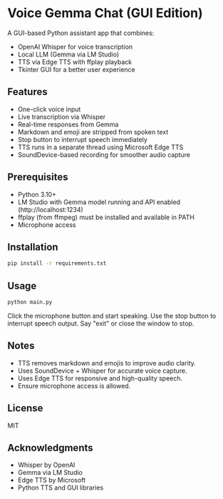 # Voice Gemma Chat (GUI Edition)

A GUI-based Python assistant app that combines:
- OpenAI Whisper for voice transcription
- Local LLM (Gemma via LM Studio)
- TTS via Edge TTS with ffplay playback
- Tkinter GUI for a better user experience

## Features
- One-click voice input
- Live transcription via Whisper
- Real-time responses from Gemma
- Markdown and emoji are stripped from spoken text
- Stop button to interrupt speech immediately
- TTS runs in a separate thread using Microsoft Edge TTS
- SoundDevice-based recording for smoother audio capture

## Prerequisites
- Python 3.10+
- LM Studio with Gemma model running and API enabled (http://localhost:1234)
- ffplay (from ffmpeg) must be installed and available in PATH
- Microphone access

## Installation
```bash
pip install -r requirements.txt
```

## Usage
```bash
python main.py
```

Click the microphone button and start speaking. Use the stop button to interrupt speech output. Say "exit" or close the window to stop.

## Notes
- TTS removes markdown and emojis to improve audio clarity.
- Uses SoundDevice + Whisper for accurate voice capture.
- Uses Edge TTS for responsive and high-quality speech.
- Ensure microphone access is allowed.

## License
MIT

## Acknowledgments
- Whisper by OpenAI
- Gemma via LM Studio
- Edge TTS by Microsoft
- Python TTS and GUI libraries
